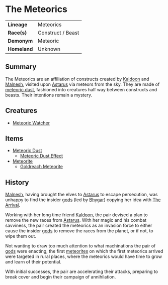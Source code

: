 # The Meteorics

|||
| --- | --- |
| **Lineage** | Meteorics | lineage.1
| **Race(s)** | Construct / Beast |
| **Demonym** | Meteoric |
| **Homeland** | Unknown |

## Summary

The Meteorics are an affiliation of constructs created by [Kaldoon](../gods/deities/kaldoon.md) and [Malnesh](../gods/deities/malnesh.md), visited upon [Astarus](../planes/astarus.md) via meteors from the sky. They are made of [meteoric dust](../items/meteoric/meteoric-dust.md), fashioned into creatures half way between constructs and beasts. Their intentions remain a mystery.

## Creatures

- [Meteoric Watcher](../creatures/meteoric-watcher.md)

## Items

- [Meteoric Dust](../items/meteoric/meteoric-dust.md)
  - [Meteoric Dust Effect](../items/meteoric/meteoric-dust-effect.md)
- [Meteorite](../items/meteoric/meteorite.md)
  - [Goldreach Meteorite](../items/meteoric/meteorites/goldreach-meteorite.md)

## History

[Malnesh](../gods/deities/malnesh.md), having brought the elves to [Astarus](../planes/astarus.md) to escape persecution, was unhappy to find the insider [gods](../gods/gods.md) (led by [Bhygar](../gods/deities/bhygar.md)) copying her idea with [The Arrival](../history/events/the-arrival.md).

Working with her long time friend [Kaldoon](../gods/deities/kaldoon.md), the pair devised a plan to remove the new races from [Astarus](../planes/astarus.md). With her magic and his combat savviness, the pair created the meteorics as an invasion force to either cause the insider [gods](../gods/gods.md) to remove the races from the planet, or if not, to wipe them out.

Not wanting to draw too much attention to what machinations the pair of [gods](../gods/gods.md) were enacting, the first [meteorites](../items/meteoric/meteorite.md) on which the first meteorics arrived were targeted in rural places, where the meteorics would have time to grow and learn of their potential.

With initial successes, the pair are accelerating their attacks, preparing to break cover and begin their campaign of annihilation.
